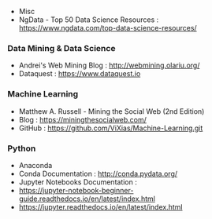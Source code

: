 
* Misc
 * NgData - Top 50 Data Science Resources : https://www.ngdata.com/top-data-science-resources/

### Data Mining & Data Science

* Andrei's Web Mining Blog : http://webmining.olariu.org/
* Dataquest : https://www.dataquest.io

### Machine Learning

* Matthew A. Russell - Mining the Social Web (2nd Edition)
 * Blog : https://miningthesocialweb.com/
 * GitHub : https://github.com/ViXias/Machine-Learning.git

### Python

* Anaconda
 * Conda Documentation : http://conda.pydata.org/
 * Jupyter Notebooks Documentation : 
  * https://jupyter-notebook-beginner-guide.readthedocs.io/en/latest/index.html
  * https://jupyter.readthedocs.io/en/latest/index.html
